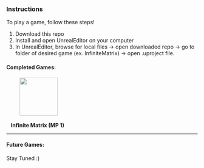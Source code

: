 ### Instructions
To play a game, follow these steps!

1. Download this repo
2. Install and open UnrealEditor on your computer
3. In UnrealEditor, browse for local files -> open downloaded repo -> go to folder of desired game (ex. InfiniteMatrix) -> open .uproject file. 


#### Completed Games:
&nbsp;&nbsp;&nbsp;&nbsp;&nbsp;&nbsp;&nbsp;&nbsp;&nbsp;<img src="https://github.com/su-esther/gamdev/assets/89177504/ba139cf1-afbb-46fd-9288-fd328d7ef28e" width="100" height="100">

&nbsp;&nbsp; **Infinite Matrix (MP 1)**

----
#### Future Games:
Stay Tuned :)
